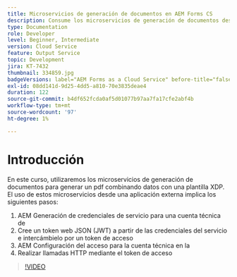 ```yaml
---
title: Microservicios de generación de documentos en AEM Forms CS
description: Consume los microservicios de generación de documentos desde una aplicación externa.
type: Documentation
role: Developer
level: Beginner, Intermediate
version: Cloud Service
feature: Output Service
topic: Development
jira: KT-7432
thumbnail: 334859.jpg
badgeVersions: label="AEM Forms as a Cloud Service" before-title="false"
exl-id: 08dd141d-9d25-4dd5-a810-70e3835deae4
duration: 122
source-git-commit: b4df652fcda0af5d01077b97aa7fa17cfe2abf4b
workflow-type: tm+mt
source-wordcount: '97'
ht-degree: 1%

---
```


# Introducción

En este curso, utilizaremos los microservicios de generación de documentos para generar un pdf combinando datos con una plantilla XDP. El uso de estos microservicios desde una aplicación externa implica los siguientes pasos:

1. AEM Generación de credenciales de servicio para una cuenta técnica de
1. Cree un token web JSON (JWT) a partir de las credenciales del servicio e intercámbielo por un token de acceso
1. AEM Configuración del acceso para la cuenta técnica en la
1. Realizar llamadas HTTP mediante el token de acceso

>[!VIDEO](https://video.tv.adobe.com/v/334859?quality=12&learn=on)
